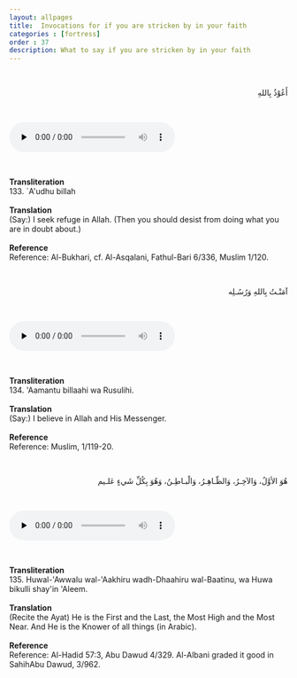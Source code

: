 ```yaml
---
layout: allpages
title:  Invocations for if you are stricken by in your faith
categories : [fortress]
order : 37
description: What to say if you are stricken by in your faith
---
```

&nbsp;
<div class="arabictext" dir="RTL">

أَعُوْذُ بِاللهِ

</div>

&nbsp;


<audio controls  preload="none">
  <source src="{{ site.baseurl }}/audio/fortress/133.mp3" type="audio/mpeg">
Your browser does not support the audio element.
</audio>

&nbsp;

<div class="duaextra" tabindex="0"> <div onclick = "void(0)"><strong>Transliteration</strong></div> <div class="extra">
133. `A'udhu billah

</div> </div> &nbsp; <div class="duaextra" tabindex="0"> <div onclick = "void(0)"><strong>Translation</strong></div> <div class="extra">
(Say:) I seek refuge in Allah. (Then you should desist from doing what you are in doubt about.)

</div> </div> &nbsp; <div class="duaextra" tabindex="0"> <div onclick = "void(0)"><strong>Reference</strong></div> <div class="extra">
Reference: Al-Bukhari, cf. Al-Asqalani, Fathul-Bari 6/336, Muslim 1/120.

</div> </div>

&nbsp;
<div class="arabictext" dir="RTL">

آمَنْـتُ بِاللهِ وَرُسُـلِه

</div>

&nbsp;


<audio controls  preload="none">
  <source src="{{ site.baseurl }}/audio/fortress/134.mp3" type="audio/mpeg">
Your browser does not support the audio element.
</audio>

&nbsp;

<div class="duaextra" tabindex="0"> <div onclick = "void(0)"><strong>Transliteration</strong></div> <div class="extra">
134. 'Aamantu billaahi wa Rusulihi.

</div> </div> &nbsp; <div class="duaextra" tabindex="0"> <div onclick = "void(0)"><strong>Translation</strong></div> <div class="extra">
(Say:) I believe in Allah and His Messenger.

</div> </div> &nbsp; <div class="duaextra" tabindex="0"> <div onclick = "void(0)"><strong>Reference</strong></div> <div class="extra">
Reference: Muslim, 1/119-20.

</div> </div>

&nbsp;
<div class="arabictext" dir="RTL">

هُوَ الأوَّلُ، وَالآخِـرُ، وَالظّـاهِـرُ، وَالْبـاطِـنُ، وَهُوَ بِكُلِّ شَيءٍ عَلـيم

</div>

&nbsp;


<audio controls  preload="none">
  <source src="{{ site.baseurl }}/audio/fortress/135.mp3" type="audio/mpeg">
Your browser does not support the audio element.
</audio>

&nbsp;

<div class="duaextra" tabindex="0"> <div onclick = "void(0)"><strong>Transliteration</strong></div> <div class="extra">
135. Huwal-'Awwalu wal-'Aakhiru wadh-Dhaahiru wal-Baatinu, wa Huwa bikulli shay'in 'Aleem.

</div> </div> &nbsp; <div class="duaextra" tabindex="0"> <div onclick = "void(0)"><strong>Translation</strong></div> <div class="extra">
(Recite the Ayat) He is the First and the Last, the Most High and the Most Near. And He is the Knower of all things (in Arabic).

</div> </div> &nbsp; <div class="duaextra" tabindex="0"> <div onclick = "void(0)"><strong>Reference</strong></div> <div class="extra">
Reference: Al-Hadid 57:3, Abu Dawud 4/329. Al-Albani graded it good in SahihAbu Dawud, 3/962.

</div> </div>